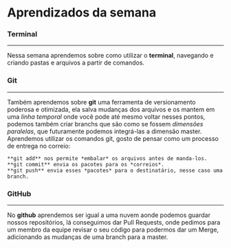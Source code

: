 # Aprendizados da semana

### Terminal

<hr>

Nessa semana aprendemos sobre como utilizar o **terminal**, navegando e criando pastas e arquivos a partir de comandos.

### Git

<hr>

Também aprendemos sobre **git** uma ferramenta de versionamento poderosa e otimizada, ela salva mudanças dos arquivos e os mantem em uma _linha temporal_ onde você pode até mesmo voltar nesses pontos, podemos também criar branchs que são como se fossem _dimensões paralelas_, que futuramente podemos integrá-las a dimensão master. Aprendemos utilizar os comandos git, gosto de pensar como um processo de entrega no correio:

```
**git add** nos permite *embalar* os arquivos antes de manda-los.
**git commit** envia os pacotes para os *correios*.
**git push** envia esses *pacotes* para o destinatário, nesse caso uma branch.
```

### GitHub

<hr>

No **github** aprendemos ser igual a uma nuvem aonde podemos guardar nossos repositórios, lá conseguimos dar Pull Requests, onde pedimos para um membro da equipe revisar o seu código para podermos dar um Merge, adicionando as mudanças de uma branch para a master.
